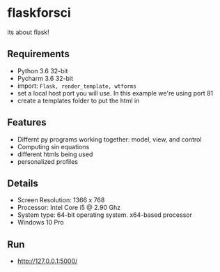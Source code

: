 # flaskforsci
its about flask!

## Requirements
* Python 3.6 32-bit
* Pycharm 3.6 32-bit
* import: `Flask, render_template, wtforms`
* set a local host port you will use. In this example we're using port 81
* create a templates folder to put the html in

## Features
* Differnt py programs working together: model, view, and control
* Computing sin equations
* different htmls being used
* personalized profiles

## Details
* Screen Resolution: 1366 x 768
* Processor: Intel Core i5 @ 2.90 Ghz
* System type: 64-bit operating system. x64-based processor
* Windows 10 Pro

## Run
* http://127.0.0.1:5000/
